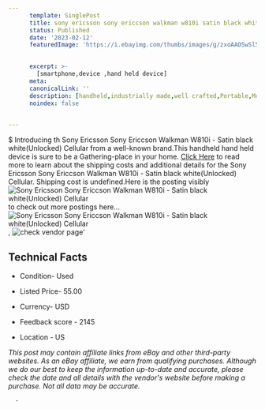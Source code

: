 ```yaml
---
      template: SinglePost
      title: sony ericsson sony ericcson walkman w810i satin black white unlocked cellular
      status: Published
      date: '2023-02-12'
      featuredImage: 'https://i.ebayimg.com/thumbs/images/g/zxoAAOSwSl5jszEi/s-l225.jpg'
       

      excerpt: >-
        [smartphone,device ,hand held device]
      meta:
      canonicalLink: ''
      description: [handheld,industrially made,well crafted,Portable,Mobile,Compact,Convenient,Lightweight,Maneuverable,Man-portable,Miniature,Carriable,Hand-held,Light,Holdable,Transportable,Mobile device,Pocket-sized,On-the-go,Wireless,Cordless,Compact size,Convenient size, smartphone,device ,hand held device]
      noindex: false
      

---
```

$
      Introducing th Sony Ericsson Sony Ericcson Walkman W810i - Satin black white(Unlocked) Cellular from a well-known brand.This handheld hand held device is sure to be a Gathering-place in your home. [Click Here](https://www.ebay.com/itm/304758294832?hash=item46f5028930%3Ag%3AzxoAAOSwSl5jszEi&amdata=enc%3AAQAHAAAA4OVWuMQIoc0MADXzIV7Ybc6wYAHpcnK0FfJGOnNR2367PBg1QsIq2oIma%2FNEMe%2BQwKh%2BmXNVa9GsaVA6LjZ5LuywZ93nRNwQDmPxvVj6Lzmgd1azIijUp9MVBEpdKkwSGdli8Ln%2BeMPDeeJrOmr5aJCJcBKADawUYZfYg374V5tblWybxKByldbZ8CBOs9W7yde64vmZ%2Fv84zvqo4X10atunN0mMdIX4GeF0wLukWaI7hOO2teOfv9wyFJjEUcyQ5cDlJRvP7lxOtG0uOPPjolfY4zggw7FqvLMINIebAzcm&mkevt=1&mkcid=1&mkrid=711-53200-19255-0&campid=%253CePNCampaignId%253E&customid=%253CreferenceId%253E&toolid=10049) to read more to learn about the shipping costs and additional details for the Sony Ericsson Sony Ericcson Walkman W810i - Satin black white(Unlocked) Cellular. Shipping cost is undefined.Here is the posting visibly ![Sony Ericsson Sony Ericcson Walkman W810i - Satin black white(Unlocked) Cellular](https://i.ebayimg.com/thumbs/images/g/zxoAAOSwSl5jszEi/s-l225.jpg) to check out more postings here... ![Sony Ericsson Sony Ericcson Walkman W810i - Satin black white(Unlocked) Cellular](https://i.ebayimg.com/images/g/zxoAAOSwSl5jszEi/s-l1600.jpg), ![check vendor page](https://origin-galleryplus.ebayimg.com/ws/web/304758294832_2_0_1/225x225.jpg,https://origin-galleryplus.ebayimg.com/ws/web/304758294832_3_0_1/225x225.jpg,https://origin-galleryplus.ebayimg.com/ws/web/304758294832_4_0_1/225x225.jpg)'

      

 ## Technical Facts 



     
      

 - Condition- Used 


      

 - Listed Price- 55.00 


      

 - Currency- USD 


      

 - Feedback score - 2145 


      

 - Location - US 


      
      

 *_This post may contain affiliate links from eBay and other third-party websites. As an eBay affiliate, we earn from qualifying purchases. Although we do our best to keep the information up-to-date and accurate, please check the date and all details with the vendor's website before making a purchase. Not all data may be accurate._*




      -
